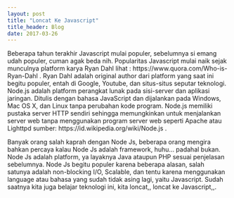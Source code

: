 ```yaml
---
layout: post
title: "Loncat Ke Javascript"
title_header: Blog
date: 2017-03-26
---
```


<p>
Beberapa tahun terakhir Javascript mulai populer, sebelumnya si emang udah populer, cuman agak beda nih. 
Popularitas Javascript mulai naik sejak munculnya platform karya Ryan Dahl lihat : https://www.quora.com/Who-is-Ryan-Dahl . Ryan Dahl adalah original author dari platform yang saat ini begitu populer, entah di Google, Youtube, dan situs-situs seputar teknologi. Node.js adalah platform perangkat lunak pada sisi-server dan aplikasi jaringan. Ditulis dengan bahasa JavaScript dan dijalankan pada Windows, Mac OS X, dan Linux tanpa perubahan kode program. Node.js memiliki pustaka server HTTP sendiri sehingga memungkinkan untuk menjalankan server web tanpa menggunakan program server web seperti Apache atau Lighttpd sumber: https://id.wikipedia.org/wiki/Node.js .
</p>
<p>
Banyak orang salah kaprah dengan Node Js, beberapa orang mengira bahkan percaya kalau Node Js adalah framework, huhu... padahal bukan. Node Js adalah platform, ya layaknya Java ataupun PHP sesuai penjelasan sebelumnya. Node Js begitu populer karena beberapa alasan, salah satunya adalah non-blocking I/O, Scalable, dan tentu karena menggunakan language atau bahasa yang sudah tidak asing lagi, yaitu Javascript. Sudah saatnya kita juga belajar teknologi ini, kita loncat,, loncat ke Javascript,,.
</p>
